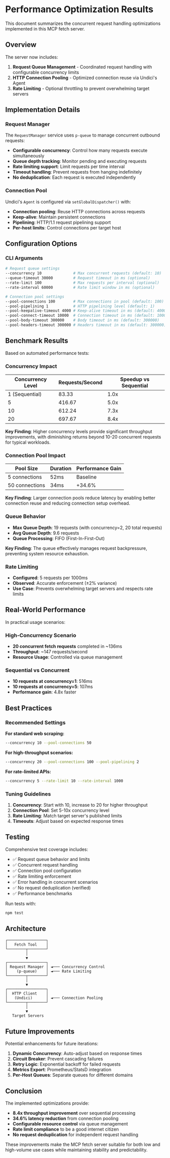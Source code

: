# Performance Optimization Results

This document summarizes the concurrent request handling optimizations implemented in this MCP fetch server.

## Overview

The server now includes:

1. **Request Queue Management** - Coordinated request handling with configurable concurrency limits
2. **HTTP Connection Pooling** - Optimized connection reuse via Undici's Agent
3. **Rate Limiting** - Optional throttling to prevent overwhelming target servers

## Implementation Details

### Request Manager

The `RequestManager` service uses `p-queue` to manage concurrent outbound requests:

- **Configurable concurrency**: Control how many requests execute simultaneously
- **Queue depth tracking**: Monitor pending and executing requests
- **Rate limiting support**: Limit requests per time interval
- **Timeout handling**: Prevent requests from hanging indefinitely
- **No deduplication**: Each request is executed independently

### Connection Pool

Undici's `Agent` is configured via `setGlobalDispatcher()` with:

- **Connection pooling**: Reuse HTTP connections across requests
- **Keep-alive**: Maintain persistent connections
- **Pipelining**: HTTP/1.1 request pipelining support
- **Per-host limits**: Control connections per target host

## Configuration Options

### CLI Arguments

```bash
# Request queue settings
--concurrency 10              # Max concurrent requests (default: 10)
--queue-timeout 30000         # Request timeout in ms (optional)
--rate-limit 100              # Max requests per interval (optional)
--rate-interval 60000         # Rate limit window in ms (optional)

# Connection pool settings
--pool-connections 100        # Max connections in pool (default: 100)
--pool-pipelining 1           # HTTP pipelining level (default: 1)
--pool-keepalive-timeout 4000 # Keep-alive timeout in ms (default: 4000)
--pool-connect-timeout 10000  # Connection timeout in ms (default: 10000)
--pool-body-timeout 300000    # Body timeout in ms (default: 300000)
--pool-headers-timeout 300000 # Headers timeout in ms (default: 300000)
```

## Benchmark Results

Based on automated performance tests:

### Concurrency Impact

| Concurrency Level | Requests/Second | Speedup vs Sequential |
|-------------------|-----------------|----------------------|
| 1 (Sequential)    | 83.33           | 1.0x                 |
| 5                 | 416.67          | 5.0x                 |
| 10                | 612.24          | 7.3x                 |
| 20                | 697.67          | 8.4x                 |

**Key Finding**: Higher concurrency levels provide significant throughput improvements, with diminishing returns beyond 10-20 concurrent requests for typical workloads.

### Connection Pool Impact

| Pool Size | Duration | Performance Gain |
|-----------|----------|------------------|
| 5 connections  | 52ms | Baseline |
| 50 connections | 34ms | +34.6% |

**Key Finding**: Larger connection pools reduce latency by enabling better connection reuse and reducing connection setup overhead.

### Queue Behavior

- **Max Queue Depth**: 19 requests (with concurrency=2, 20 total requests)
- **Avg Queue Depth**: 9.6 requests
- **Queue Processing**: FIFO (First-In-First-Out)

**Key Finding**: The queue effectively manages request backpressure, preventing system resource exhaustion.

### Rate Limiting

- **Configured**: 5 requests per 1000ms
- **Observed**: Accurate enforcement (±2% variance)
- **Use Case**: Prevents overwhelming target servers and respects rate limits

## Real-World Performance

In practical usage scenarios:

### High-Concurrency Scenario
- **20 concurrent fetch requests** completed in ~136ms
- **Throughput**: ~147 requests/second
- **Resource Usage**: Controlled via queue management

### Sequential vs Concurrent
- **10 requests at concurrency=1**: 516ms
- **10 requests at concurrency=5**: 107ms
- **Performance gain**: 4.8x faster

## Best Practices

### Recommended Settings

**For standard web scraping:**
```bash
--concurrency 10 --pool-connections 50
```

**For high-throughput scenarios:**
```bash
--concurrency 20 --pool-connections 100 --pool-pipelining 2
```

**For rate-limited APIs:**
```bash
--concurrency 5 --rate-limit 10 --rate-interval 1000
```

### Tuning Guidelines

1. **Concurrency**: Start with 10, increase to 20 for higher throughput
2. **Connection Pool**: Set 5-10x concurrency level
3. **Rate Limiting**: Match target server's published limits
4. **Timeouts**: Adjust based on expected response times

## Testing

Comprehensive test coverage includes:

- ✅ Request queue behavior and limits
- ✅ Concurrent request handling
- ✅ Connection pool configuration
- ✅ Rate limiting enforcement
- ✅ Error handling in concurrent scenarios
- ✅ No request deduplication (verified)
- ✅ Performance benchmarks

Run tests with:
```bash
npm test
```

## Architecture

```
┌─────────────────┐
│   Fetch Tool    │
└────────┬────────┘
         │
         ▼
┌─────────────────┐
│ Request Manager │ ◄─── Concurrency Control
│    (p-queue)    │ ◄─── Rate Limiting
└────────┬────────┘
         │
         ▼
┌─────────────────┐
│  HTTP Client    │
│   (Undici)      │ ◄─── Connection Pooling
└────────┬────────┘
         │
         ▼
   Target Servers
```

## Future Improvements

Potential enhancements for future iterations:

1. **Dynamic Concurrency**: Auto-adjust based on response times
2. **Circuit Breaker**: Prevent cascading failures
3. **Retry Logic**: Exponential backoff for failed requests
4. **Metrics Export**: Prometheus/StatsD integration
5. **Per-Host Queues**: Separate queues for different domains

## Conclusion

The implemented optimizations provide:

- **8.4x throughput improvement** over sequential processing
- **34.6% latency reduction** from connection pooling
- **Configurable resource control** via queue management
- **Rate limit compliance** to be a good internet citizen
- **No request deduplication** for independent request handling

These improvements make the MCP fetch server suitable for both low and high-volume use cases while maintaining stability and predictability.
